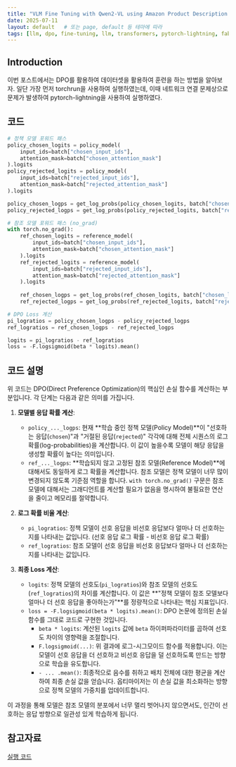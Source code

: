 ```yaml
---
title: "VLM Fine Tuning with Qwen2-VL using Amazon Product Description Dataset"
date: 2025-07-11
layout: default   # 또는 page, default 등 테마에 따라
tags: [llm, dpo, fine-tuning, llm, transformers, pytorch-lightning, fabric, ]
---
```


## Introduction

이번 포스트에서는 DPO를 활용하여 데이터셋을 활용하여 훈련을 하는 방법을 알아보자. 일단 가장 먼저 torchrun을 사용하여 실행하였는데, 이때 네트워크 연결 문제상으로 문제가 발생하여 pytorch-lightning을 사용하여 실행하였다.

## 코드

```python
# 정책 모델 포워드 패스
policy_chosen_logits = policy_model(
    input_ids=batch["chosen_input_ids"],
    attention_mask=batch["chosen_attention_mask"]
).logits
policy_rejected_logits = policy_model(
    input_ids=batch["rejected_input_ids"],
    attention_mask=batch["rejected_attention_mask"]
).logits

policy_chosen_logps = get_log_probs(policy_chosen_logits, batch["chosen_labels"])
policy_rejected_logps = get_log_probs(policy_rejected_logits, batch["rejected_labels"])

# 참조 모델 포워드 패스 (no_grad)
with torch.no_grad():
    ref_chosen_logits = reference_model(
        input_ids=batch["chosen_input_ids"],
        attention_mask=batch["chosen_attention_mask"]
    ).logits
    ref_rejected_logits = reference_model(
        input_ids=batch["rejected_input_ids"],
        attention_mask=batch["rejected_attention_mask"]
    ).logits
    
    ref_chosen_logps = get_log_probs(ref_chosen_logits, batch["chosen_labels"])
    ref_rejected_logps = get_log_probs(ref_rejected_logits, batch["rejected_labels"])

# DPO Loss 계산
pi_logratios = policy_chosen_logps - policy_rejected_logps
ref_logratios = ref_chosen_logps - ref_rejected_logps

logits = pi_logratios - ref_logratios
loss = -F.logsigmoid(beta * logits).mean()
```

## 코드 설명

위 코드는 DPO(Direct Preference Optimization)의 핵심인 손실 함수를 계산하는 부분입니다. 각 단계는 다음과 같은 의미를 가집니다.

1.  **모델별 응답 확률 계산**:
    -   `policy_..._logps`: 현재 **학습 중인 정책 모델(Policy Model)**이 "선호하는 응답(`chosen`)"과 "거절된 응답(`rejected`)" 각각에 대해 전체 시퀀스의 로그 확률(log-probabilities)을 계산합니다. 이 값이 높을수록 모델이 해당 응답을 생성할 확률이 높다는 의미입니다.
    -   `ref_..._logps`: **학습되지 않고 고정된 참조 모델(Reference Model)**에 대해서도 동일하게 로그 확률을 계산합니다. 참조 모델은 정책 모델이 너무 많이 변경되지 않도록 기준점 역할을 합니다. `with torch.no_grad()` 구문은 참조 모델에 대해서는 그래디언트를 계산할 필요가 없음을 명시하여 불필요한 연산을 줄이고 메모리를 절약합니다.

2.  **로그 확률 비율 계산**:
    -   `pi_logratios`: 정책 모델이 선호 응답을 비선호 응답보다 얼마나 더 선호하는지를 나타내는 값입니다. (선호 응답 로그 확률 - 비선호 응답 로그 확률)
    -   `ref_logratios`: 참조 모델이 선호 응답을 비선호 응답보다 얼마나 더 선호하는지를 나타내는 값입니다.

3.  **최종 Loss 계산**:
    -   `logits`: 정책 모델의 선호도(`pi_logratios`)와 참조 모델의 선호도(`ref_logratios`)의 차이를 계산합니다. 이 값은 **"정책 모델이 참조 모델보다 얼마나 더 선호 응답을 좋아하는가"**를 정량적으로 나타내는 핵심 지표입니다.
    -   `loss = -F.logsigmoid(beta * logits).mean()`: DPO 논문에 정의된 손실 함수를 그대로 코드로 구현한 것입니다.
        -   `beta * logits`: 계산된 `logits` 값에 `beta` 하이퍼파라미터를 곱하여 선호도 차이의 영향력을 조절합니다.
        -   `F.logsigmoid(...)`: 위 결과에 로그-시그모이드 함수를 적용합니다. 이는 모델이 선호 응답을 더 선호하고 비선호 응답을 덜 선호하도록 만드는 방향으로 학습을 유도합니다.
        -   `- ... .mean()`: 최종적으로 음수를 취하고 배치 전체에 대한 평균을 계산하여 최종 손실 값을 얻습니다. 옵티마이저는 이 손실 값을 최소화하는 방향으로 정책 모델의 가중치를 업데이트합니다.

이 과정을 통해 모델은 참조 모델의 분포에서 너무 멀리 벗어나지 않으면서도, 인간이 선호하는 응답 방향으로 일관성 있게 학습하게 됩니다.

## 참고자료

[실행 코드](https://github.com/sehwanhong/LLM/blob/main/python_codes/dpo_training.py)